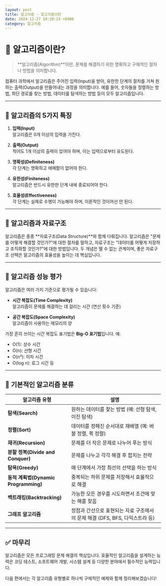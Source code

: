 ```yaml
---
layout: post
title: 알고리즘 - 알고리즘이란
date: 2024-12-27 19:20:23 +0900
category: 알고리즘
---
```

# 📘 알고리즘이란?

> **알고리즘(Algorithm)**이란, 문제를 해결하기 위한 명확하고 구체적인 절차나 방법을 의미합니다.

컴퓨터 과학에서 알고리즘은 주어진 입력(Input)을 받아, 유한한 단계의 절차를 거쳐 원하는 출력(Output)을 만들어내는 과정을 의미합니다. 예를 들어, 숫자들을 정렬하는 방법, 최단 경로를 찾는 방법, 데이터를 탐색하는 방법 등이 모두 알고리즘입니다.

---

## 📌 알고리즘의 5가지 특징

1. **입력(Input)**  
   알고리즘은 0개 이상의 입력을 가진다.

2. **출력(Output)**  
   적어도 1개 이상의 출력이 있어야 하며, 이는 입력으로부터 유도된다.

3. **명확성(Definiteness)**  
   각 단계는 명확하고 애매함이 없어야 한다.

4. **유한성(Finiteness)**  
   알고리즘은 반드시 유한한 단계 내에 종료되어야 한다.

5. **효율성(Effectiveness)**  
   각 단계는 실제로 수행이 가능해야 하며, 이론적인 것이어선 안 된다.

---

## 📌 알고리즘과 자료구조

알고리즘은 종종 **자료구조(Data Structure)**와 함께 다뤄집니다. 알고리즘은 "문제를 어떻게 해결할 것인가?"에 대한 절차를 말하고, 자료구조는 "데이터를 어떻게 저장하고 조직화할 것인가?"에 대한 방법입니다. 두 개념은 뗄 수 없는 관계이며, 좋은 자료구조 선택은 알고리즘의 효율성을 높이는 데 핵심입니다.

---

## 📌 알고리즘 성능 평가

알고리즘은 여러 가지 기준으로 평가될 수 있습니다:

- **시간 복잡도(Time Complexity)**  
  알고리즘이 문제를 해결하는 데 걸리는 시간 (연산 횟수 기준)

- **공간 복잡도(Space Complexity)**  
  알고리즘이 사용하는 메모리의 양

가장 흔히 쓰이는 시간 복잡도 표기법은 **Big-O 표기법**입니다. 예:  
- O(1): 상수 시간  
- O(n): 선형 시간  
- O(n²): 이차 시간  
- O(log n): 로그 시간 등

---

## 📌 기본적인 알고리즘 분류

| 알고리즘 유형 | 설명 |
|---------------|------|
| **탐색(Search)** | 원하는 데이터를 찾는 방법 (예: 선형 탐색, 이진 탐색) |
| **정렬(Sort)** | 데이터를 정해진 순서대로 재배열 (예: 버블 정렬, 퀵 정렬) |
| **재귀(Recursion)** | 문제를 더 작은 문제로 나누어 푸는 방식 |
| **분할 정복(Divide and Conquer)** | 문제를 나누고 각각 해결 후 합치는 전략 |
| **탐욕(Greedy)** | 매 단계에서 가장 최선의 선택을 하는 방식 |
| **동적 계획법(Dynamic Programming)** | 중복되는 하위 문제를 저장해서 효율적으로 해결 |
| **백트래킹(Backtracking)** | 가능한 모든 경우를 시도하면서 조건에 맞는 해를 찾음 |
| **그래프 알고리즘** | 정점과 간선으로 표현되는 자료 구조에서의 문제 해결 (DFS, BFS, 다익스트라 등) |

---

## ✅ 마무리

알고리즘은 모든 프로그래밍 문제 해결의 핵심입니다. 효율적인 알고리즘을 설계하는 능력은 코딩 테스트, 소프트웨어 개발, 시스템 설계 등 다양한 분야에서 필수적인 능력입니다.

다음 편에서는 각 알고리즘 유형별로 하나씩 구체적인 예제와 함께 정리해보겠습니다!